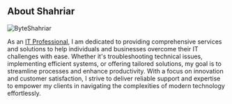 ## About Shahriar

<img src="https://komarev.com/ghpvc/?username=ByteShahriar" alt="ByteShahriar"/>

As an <a href="https://bit.ly/shahriarislam">IT Professional</a>, I am dedicated to providing comprehensive services and solutions to help individuals and businesses overcome their IT challenges with ease. Whether it's troubleshooting technical issues, implementing efficient systems, or offering tailored solutions, my goal is to streamline processes and enhance productivity. With a focus on innovation and customer satisfaction, I strive to deliver reliable support and expertise to empower my clients in navigating the complexities of modern technology effortlessly.
